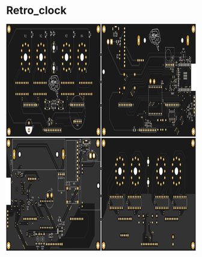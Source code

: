 # Retro_clock

<img src="SVG/top_b.svg" width="100%" height="300">

<img src="SVG/bottom_b.svg" width="100%" height="300">



